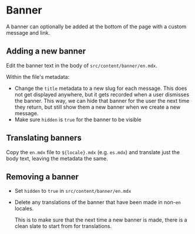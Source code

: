 # Banner

A banner can optionally be added at the bottom of the page with a custom message and link.

## Adding a new banner

Edit the banner text in the body of `src/content/banner/en.mdx`.

Within the file's metadata:
- Change the `title` metadata to a new slug for each message. This does not get displayed anywhere, but it gets recorded when a user dismisses the banner. This way, we can hide that banner for the user the next time they return, but still show them a new banner when we create a new message.
- Make sure `hidden` is `true` for the banner to be visible

## Translating banners

Copy the `en.mdx` file to `${locale}.mdx` (e.g. `es.mdx`) and translate just the body text, leaving the metadata the same.

## Removing a banner

- Set `hidden` to `true` in `src/content/banner/en.mdx`
- Delete any translations of the banner that have been made in non-`en` locales.

  This is to make sure that the next time a new banner is made, there is a clean slate to start from for translations.
